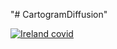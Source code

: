 "# CartogramDiffusion"


[![Ireland covid](https://www.youtube.com/watch?v=9LKU3DwMvB0-Y/0.jpg)](https://www.youtube.com/watch?v=9LKU3DwMvB0-Y "Ireland covid")

